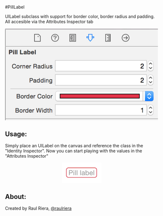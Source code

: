 #PillLabel

UILabel subclass with support for border color, border radius and padding. All accesible via the Attributes Inspector tab

<p align="center">
	<img src="https://raw.githubusercontent.com/raulriera/PillLabel/master/Screenshot2.png" />
</p>

## Usage:

Simply place an UILabel on the canvas and reference the class in the "Identity Inspector". Now you can start playing with the values in the "Attributes Inspector"

<p align="center">
  <img src="https://raw.githubusercontent.com/raulriera/PillLabel/master/Screenshot1.png" />
</p>

## About:
Created by Raul Riera, [@raulriera](http://twitter.com/raulriera)
